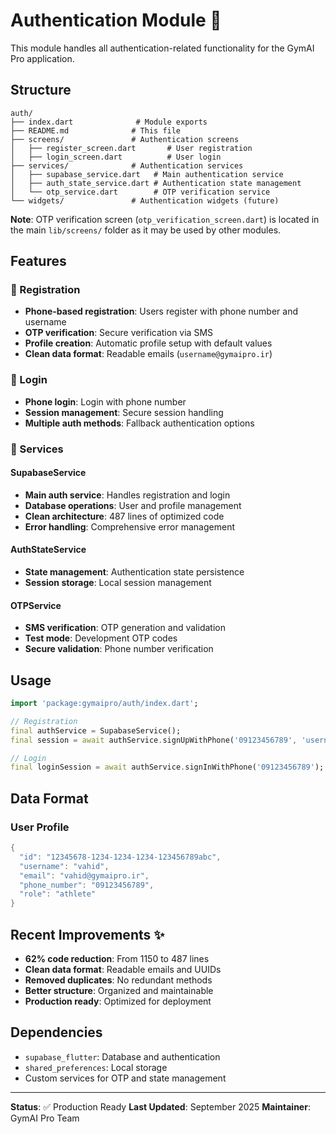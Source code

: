 # Authentication Module 🔐

This module handles all authentication-related functionality for the GymAI Pro application.

## Structure

```
auth/
├── index.dart              # Module exports
├── README.md              # This file
├── screens/               # Authentication screens
│   ├── register_screen.dart       # User registration
│   ├── login_screen.dart          # User login
├── services/              # Authentication services
│   ├── supabase_service.dart   # Main authentication service
│   ├── auth_state_service.dart # Authentication state management
│   └── otp_service.dart        # OTP verification service
└── widgets/               # Authentication widgets (future)
```

**Note**: OTP verification screen (`otp_verification_screen.dart`) is located in the main `lib/screens/` folder as it may be used by other modules.

## Features

### 🔑 Registration
- **Phone-based registration**: Users register with phone number and username
- **OTP verification**: Secure verification via SMS
- **Profile creation**: Automatic profile setup with default values
- **Clean data format**: Readable emails (`username@gymaipro.ir`)

### 🚪 Login
- **Phone login**: Login with phone number
- **Session management**: Secure session handling
- **Multiple auth methods**: Fallback authentication options

### 📱 Services

#### SupabaseService
- **Main auth service**: Handles registration and login
- **Database operations**: User and profile management
- **Clean architecture**: 487 lines of optimized code
- **Error handling**: Comprehensive error management

#### AuthStateService
- **State management**: Authentication state persistence
- **Session storage**: Local session management

#### OTPService
- **SMS verification**: OTP generation and validation
- **Test mode**: Development OTP codes
- **Secure validation**: Phone number verification

## Usage

```dart
import 'package:gymaipro/auth/index.dart';

// Registration
final authService = SupabaseService();
final session = await authService.signUpWithPhone('09123456789', 'username');

// Login
final loginSession = await authService.signInWithPhone('09123456789');
```

## Data Format

### User Profile
```dart
{
  "id": "12345678-1234-1234-1234-123456789abc",
  "username": "vahid",
  "email": "vahid@gymaipro.ir",
  "phone_number": "09123456789",
  "role": "athlete"
}
```

## Recent Improvements ✨

- **62% code reduction**: From 1150 to 487 lines
- **Clean data format**: Readable emails and UUIDs
- **Removed duplicates**: No redundant methods
- **Better structure**: Organized and maintainable
- **Production ready**: Optimized for deployment

## Dependencies

- `supabase_flutter`: Database and authentication
- `shared_preferences`: Local storage
- Custom services for OTP and state management

---

**Status**: ✅ Production Ready
**Last Updated**: September 2025
**Maintainer**: GymAI Pro Team

